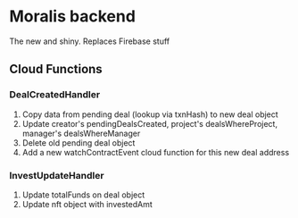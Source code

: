 # Moralis backend

The new and shiny. Replaces Firebase stuff

## Cloud Functions
### DealCreatedHandler
1. Copy data from pending deal (lookup via txnHash) to new deal object
2. Update creator's pendingDealsCreated, project's dealsWhereProject, manager's dealsWhereManager
3. Delete old pending deal object
4. Add a new watchContractEvent cloud function for this new deal address

### InvestUpdateHandler
1. Update totalFunds on deal object
2. Update nft object with investedAmt
